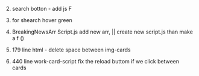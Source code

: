 
2. search botton  -  add js F
4. for shearch hover green 

6.  BreakingNewsArr Script.js add new arr,  || create new script.js than make a f ()

6. 179 line  html - delete space between img-cards

7. 440 line  work-card-script fix the reload buttom if we click between cards 